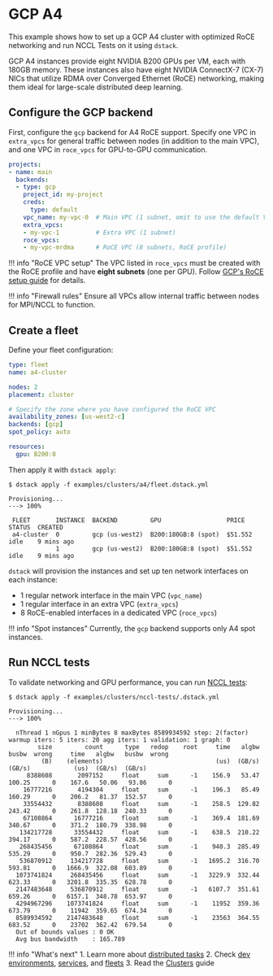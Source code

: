 # GCP A4

This example shows how to set up a GCP A4 cluster with optimized RoCE networking and run NCCL Tests on it using `dstack`.

GCP A4 instances provide eight NVIDIA B200 GPUs per VM, each with 180GB memory. These instances also have eight NVIDIA ConnectX-7 (CX-7) NICs that utilize RDMA over Converged Ethernet (RoCE) networking, making them ideal for large-scale distributed deep learning.

## Configure the GCP backend

First, configure the `gcp` backend for A4 RoCE support. Specify one VPC in `extra_vpcs` for general traffic between nodes (in addition to the main VPC), and one VPC in `roce_vpcs` for GPU-to-GPU communication.

<div editor-title="~/.dstack/server/config.yml">

```yaml
projects:
- name: main
  backends:
  - type: gcp
    project_id: my-project
    creds:
      type: default
    vpc_name: my-vpc-0  # Main VPC (1 subnet, omit to use the default VPC)
    extra_vpcs:
    - my-vpc-1          # Extra VPC (1 subnet)
    roce_vpcs:
    - my-vpc-mrdma      # RoCE VPC (8 subnets, RoCE profile)
```

</div>

!!! info "RoCE VPC setup"
    The VPC listed in `roce_vpcs` must be created with the RoCE profile and have **eight subnets** (one per GPU). Follow [GCP's RoCE setup guide](https://cloud.google.com/ai-hypercomputer/docs/create/create-vm#setup-network) for details.

!!! info "Firewall rules"
    Ensure all VPCs allow internal traffic between nodes for MPI/NCCL to function.

## Create a fleet

Define your fleet configuration:

<div editor-title="examples/clusters/a4/fleet.dstack.yml">

```yaml
type: fleet
name: a4-cluster

nodes: 2
placement: cluster

# Specify the zone where you have configured the RoCE VPC
availability_zones: [us-west2-c]
backends: [gcp]
spot_policy: auto

resources:
  gpu: B200:8
```

</div>

Then apply it with `dstack apply`:

<div class="termy">

```shell
$ dstack apply -f examples/clusters/a4/fleet.dstack.yml

Provisioning...
---> 100%

 FLEET       INSTANCE  BACKEND         GPU                  PRICE    STATUS  CREATED
 a4-cluster  0         gcp (us-west2)  B200:180GB:8 (spot)  $51.552  idle    9 mins ago
             1         gcp (us-west2)  B200:180GB:8 (spot)  $51.552  idle    9 mins ago
```

</div>

`dstack` will provision the instances and set up ten network interfaces on each instance:

- 1 regular network interface in the main VPC (`vpc_name`)
- 1 regular interface in an extra VPC (`extra_vpcs`)
- 8 RoCE-enabled interfaces in a dedicated VPC (`roce_vpcs`)

!!! info "Spot instances"
    Currently, the `gcp` backend supports only A4 spot instances.

## Run NCCL tests

To validate networking and GPU performance, you can run [NCCL tests](https://dstack.ai/examples/clusters/nccl-tests/):

<div class="termy">

```shell
$ dstack apply -f examples/clusters/nccl-tests/.dstack.yml

Provisioning...
---> 100%

  nThread 1 nGpus 1 minBytes 8 maxBytes 8589934592 step: 2(factor) warmup iters: 5 iters: 20 agg iters: 1 validation: 1 graph: 0
        size         count      type   redop    root     time   algbw   busbw  wrong     time   algbw   busbw  wrong
         (B)    (elements)                               (us)  (GB/s)  (GB/s)            (us)  (GB/s)  (GB/s)       
     8388608       2097152     float     sum      -1    156.9   53.47  100.25      0    167.6   50.06   93.86      0
    16777216       4194304     float     sum      -1    196.3   85.49  160.29      0    206.2   81.37  152.57      0
    33554432       8388608     float     sum      -1    258.5  129.82  243.42      0    261.8  128.18  240.33      0
    67108864      16777216     float     sum      -1    369.4  181.69  340.67      0    371.2  180.79  338.98      0
   134217728      33554432     float     sum      -1    638.5  210.22  394.17      0    587.2  228.57  428.56      0
   268435456      67108864     float     sum      -1    940.3  285.49  535.29      0    950.7  282.36  529.43      0
   536870912     134217728     float     sum      -1   1695.2  316.70  593.81      0   1666.9  322.08  603.89      0
  1073741824     268435456     float     sum      -1   3229.9  332.44  623.33      0   3201.8  335.35  628.78      0
  2147483648     536870912     float     sum      -1   6107.7  351.61  659.26      0   6157.1  348.78  653.97      0
  4294967296    1073741824     float     sum      -1    11952  359.36  673.79      0    11942  359.65  674.34      0
  8589934592    2147483648     float     sum      -1    23563  364.55  683.52      0    23702  362.42  679.54      0
  Out of bounds values : 0 OK
  Avg bus bandwidth    : 165.789
```

</div>

!!! info "What's next"
    1. Learn more about [distributed tasks](https://dstack.ai/docs/concepts/tasks#distributed-tasks) 
    2. Check [dev environments](https://dstack.ai/docs/concepts/dev-environments),
       [services](https://dstack.ai/docs/concepts/services), and [fleets](https://dstack.ai/docs/concepts/fleets)
    3. Read the [Clusters](https://dstack.ai/docs/guides/clusters) guide
